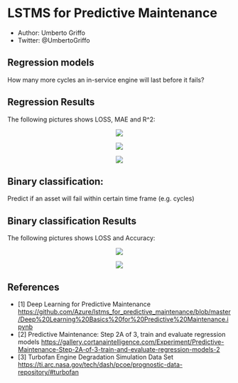 # LSTMS for Predictive Maintenance
* Author: Umberto Griffo
* Twitter: @UmbertoGriffo
 
## Regression models
How many more cycles an in-service engine will last before it fails?
    
## Regression Results

The following pictures shows LOSS, MAE and R^2: 
<p align="center">
  <img src="https://github.com/umbertogriffo/Predictive-Maintenance-using-LSTM/blob/master/Output/model_regression_loss.png"/>
</p>
<p align="center">
  <img src="https://github.com/umbertogriffo/Predictive-Maintenance-using-LSTM/blob/master/Output/model_mae.png"/>
</p>
<p align="center">
  <img src="https://github.com/umbertogriffo/Predictive-Maintenance-using-LSTM/blob/master/Output/model_r2.png"/>
</p>
         
## Binary classification: 
Predict if an asset will fail within certain time frame (e.g. cycles)

## Binary classification Results

The following pictures shows LOSS and Accuracy: 
<p align="center">
  <img src="https://github.com/umbertogriffo/Predictive-Maintenance-using-LSTM/blob/master/Output/model_loss.png"/>
</p>
<p align="center">
  <img src="https://github.com/umbertogriffo/Predictive-Maintenance-using-LSTM/blob/master/Output/model_accuracy.png"/>
</p>

## References

- [1] Deep Learning for Predictive Maintenance https://github.com/Azure/lstms_for_predictive_maintenance/blob/master/Deep%20Learning%20Basics%20for%20Predictive%20Maintenance.ipynb
- [2] Predictive Maintenance: Step 2A of 3, train and evaluate regression models https://gallery.cortanaintelligence.com/Experiment/Predictive-Maintenance-Step-2A-of-3-train-and-evaluate-regression-models-2
- [3] Turbofan Engine Degradation Simulation Data Set https://ti.arc.nasa.gov/tech/dash/pcoe/prognostic-data-repository/#turbofan